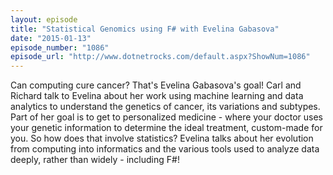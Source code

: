 ```yaml
---
layout: episode
title: "Statistical Genomics using F# with Evelina Gabasova"
date: "2015-01-13"
episode_number: "1086"
episode_url: "http://www.dotnetrocks.com/default.aspx?ShowNum=1086"
---
```


Can computing cure cancer? That's Evelina Gabasova's goal! Carl and Richard talk to Evelina about her work using machine learning and data analytics to understand the genetics of cancer, its variations and subtypes. Part of her goal is to get to personalized medicine - where your doctor uses your genetic information to determine the ideal treatment, custom-made for you. So how does that involve statistics? Evelina talks about her evolution from computing into informatics and the various tools used to analyze data deeply, rather than widely - including F#!
